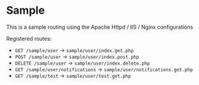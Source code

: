 # Sample
This is a sample routing using the Apache Httpd / IIS / Nginx configurations

Registered routes:
* `GET /sample/user` -> `sample/user/index.get.php`
* `POST /sample/user` -> `sample/user/index.post.php`
* `DELETE /sample/user` -> `sample/user/index.delete.php`
* `GET /sample/user/notifications` -> `sample/user/notifications.get.php`
* `GET /sample/test` -> `sample/user/test.get.php`